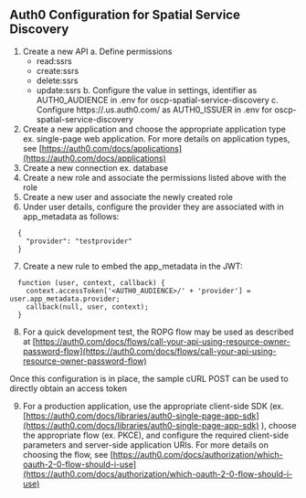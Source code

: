 

## Auth0 Configuration for Spatial Service Discovery

1. Create a new API
  a. Define permissions
    - read:ssrs
    - create:ssrs
    - delete:ssrs
    - update:ssrs
  b. Configure the value in settings, identifier as AUTH0_AUDIENCE in .env for oscp-spatial-service-discovery
  c. Configure https://<AUTH0 TENANT>.us.auth0.com/ as AUTH0_ISSUER in .env for oscp-spatial-service-discovery
2. Create a new application and choose the appropriate application type ex. single-page web application. For more details on application types, see [https://auth0.com/docs/applications](https://auth0.com/docs/applications)
3. Create a new connection ex. database
4. Create a new role and associate the permissions listed above with the role
5. Create a new user and associate the newly created role
6. Under user details, configure the provider they are associated with in app_metadata as follows:

```
  {
    "provider": "testprovider"
  }
```


7. Create a new rule to embed the app_metadata in the JWT:

```
  function (user, context, callback) {
    context.accessToken['<AUTH0_AUDIENCE>/' + 'provider'] = user.app_metadata.provider;
    callback(null, user, context);
  }
```


8. For a quick development test, the ROPG flow may be used as described at [https://auth0.com/docs/flows/call-your-api-using-resource-owner-password-flow](https://auth0.com/docs/flows/call-your-api-using-resource-owner-password-flow)

Once this configuration is in place, the sample cURL POST can be used to directly obtain an access token


9. For a production application, use the appropriate client-side SDK (ex. [https://auth0.com/docs/libraries/auth0-single-page-app-sdk](https://auth0.com/docs/libraries/auth0-single-page-app-sdk) ), choose the appropriate flow (ex. PKCE), and configure the required client-side parameters and server-side application URIs. For more details on choosing the flow, see [https://auth0.com/docs/authorization/which-oauth-2-0-flow-should-i-use](https://auth0.com/docs/authorization/which-oauth-2-0-flow-should-i-use)


